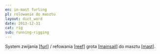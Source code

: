 ```yaml
---
en: in-mast furling
pl: rolowanie do masztu
layout: dict_word
date: 2013-12-31
cat: rig
sub: running-rigging
---
```


System zwijania [[furl](/dict/furl.html)] / refowania [[reef](/dict/r/reef.html)] 
grota [[mainsail](/dict/m/mainsail.html)] do masztu [[mast](/dict/m/mast.html)].
